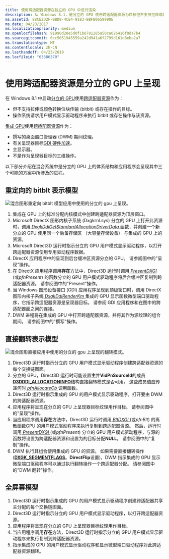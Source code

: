 ```yaml
---
title: 使用跨适配器资源在独立的 GPU 中进行渲染
description: 从 Windows 8.1，是分立的 GPU 使用跨适配器资源为目标但不支持拉伸或颜色转换的位块传输 (bitblt) 或存在操作。操作系统请求用户模式下的资源显示驱动程序来执行 bitblt 或存在到操作和 from.integrated GPU 纹理作为桌面窗口管理器 (DWM) 组合期间使用跨适配器资源。GDI 硬件加速呈现器目标。主显示器。不是作为呈现器目标的三维操作。
ms.assetid: 88CE2D2F-BBD8-4CE4-9183-BBFB0659990E
ms.date: 04/20/2017
ms.localizationpriority: medium
ms.openlocfilehash: 91990d20e5d0f1b8781285a50ca026416f0da7b4
ms.sourcegitcommit: 0cc5051945559a242d941a6f2799d161d8eba2a7
ms.translationtype: MT
ms.contentlocale: zh-CN
ms.lasthandoff: 04/23/2019
ms.locfileid: "63386370"
---
```

# <a name="span-iddisplayrenderingonadiscretegpuusingcross-adapterresourcesspanrendering-on-a-discrete-gpu-using-cross-adapter-resources"></a><span id="display.rendering_on_a_discrete_gpu_using_cross-adapter_resources"></span>使用跨适配器资源是分立的 GPU 上呈现


在 Windows 8.1 中启动[分立的 GPU](using-cross-adapter-resources-in-a-hybrid-system.md)使用[跨适配器资源](using-cross-adapter-resources-in-a-hybrid-system.md)作为：

-   但不支持拉伸或颜色转换位块传输 (bitblt) 或存在操作的目标。
-   操作系统请求用户模式显示驱动程序来执行 bitblt 或存在操作与该资源。

[集成 GPU](using-cross-adapter-resources-in-a-hybrid-system.md)使用[跨适配器资源](using-cross-adapter-resources-in-a-hybrid-system.md)作为：

-   撰写的桌面窗口管理器 (DWM) 期间纹理。
-   有关呈现器目标[GDI 硬件加速](gdi-hardware-acceleration.md)。
-   主显示器。
-   不是作为呈现器目标的三维操作。

以下部分介绍在混合系统中是分立的 GPU 上的体系结构和应用程序会呈现其中三个可能的方案中所涉及的进程。

## <a name="span-idredirectedbitbltmodelspanspan-idredirectedbitbltmodelspanredirected-bitblt-presentation-model"></a><span id="redirected_bitblt_model"></span><span id="REDIRECTED_BITBLT_MODEL"></span>重定向的 bitblt 表示模型


![混合图形重定向 bitblt 模型应用中使用的分立的 gpu 上呈现。](images/hybrid-graphics-arch-blit.png)

1.  集成在 GPU 上的标准分配内核模式中创建跨适配器资源为顶层窗口。
2.  Microsoft DirectX 图形内核子系统 (Dxgkrnl.sys) 分立的 GPU 上打开此资源时，调用[ *DxgkDdiGetStandardAllocationDriverData* ](https://msdn.microsoft.com/library/windows/hardware/ff559673)函数，并创建一个新分立的 GPU 使用同一个后备存储区 （大容量存储设备） 与集成的 GPU 上的资源。
3.  Microsoft Direct3D 运行时指示分立的 GPU 用户模式显示驱动程序，以打开跨适配器资源使用专用驱动程序数据。
4.  DirectX 应用程序中的呈现到后台缓冲区资源分立的 GPU。 请参阅图中的"呈现"操作。
5.  在 DirectX 应用程序调用**存在**方法中，Direct3D 运行时调用[ *PresentDXGI* ](https://msdn.microsoft.com/library/windows/hardware/ff569179) (或*pfnPresent*) 的函数分立的 GPU 用户模式驱动程序将后台缓冲区复制到跨适配器资源。 请参阅图中的"Present"操作。
6.  当 Windows 图形设备接口 (GDI) 应用程序呈现到顶级窗口时，调用 DirectX 图形内核子系统[ *DxgkDdiRenderKm* ](https://msdn.microsoft.com/library/windows/hardware/ff559800)集成的 GPU 显示函数微型端口驱动程序，它指示跨适配器资源是呈现器目标。 请参阅 GDI 应用程序和在图中的跨适配器面之间的连接。
7.  DWM 进程将在集成的 GPU 中打开跨适配器资源，并将其作为源纹理的组合期间。 请参阅图中的"撰写"操作。

## <a name="span-iddirectflipmodelspanspan-iddirectflipmodelspandirect-flip-presentation-model"></a><span id="direct_flip_model"></span><span id="DIRECT_FLIP_MODEL"></span>直接翻转表示模型


![混合图形直接应用中使用的分立的 gpu 上呈现的翻转模式。](images/hybrid-graphics-arch-flip.png)

1.  Direct3D 运行时指示分立的 GPU 用户模式显示驱动程序创建跨适配器资源的每个交换链图面。
2.  分立的 GPU，Direct3D 运行时可能设置**主**并**VidPnSourceId**的成员[ **D3DDDI\_ALLOCATIONINFO**](https://msdn.microsoft.com/library/windows/hardware/ff544364)结构直接翻转模式是否可用。 这些成员值应传递何时[ *pfnAllocateCb* ](https://msdn.microsoft.com/library/windows/hardware/ff568893)调用函数。
3.  Direct3D 运行时指示集成的 GPU 的用户模式显示驱动程序，打开要由 DWM 的跨适配器资源。
4.  应用程序将呈现在分立的 GPU 上呈现器目标纹理用作目标。 请参阅图中的"呈现"操作。
5.  当应用程序调用**存在**方法中，Direct3D 运行时调用[ *BltDXGI* ](https://msdn.microsoft.com/library/windows/hardware/ff538252) (或*pfnBlt*) 的离散函数GPU 的用户模式驱动程序来执行复制到跨适配器资源。 然后，运行时调用[ *PresentDXGI* ](https://msdn.microsoft.com/library/windows/hardware/ff569179) (或*pfnPresent*) 分立的 GPU 用户模式驱动程序，与源的函数将设置为跨适配器资源和设置为的目标分配**NULL**。 请参阅图中的"复制"操作。
6.  DWM 执行其组合使用集成的 GPU 的资源。 如果需要直接翻转操作 ([**DXGK\_SEGMENTFLAGS**](https://msdn.microsoft.com/library/windows/hardware/ff562039)。**DirectFlip**设置)，DWM 指示集成的 GPU 显示微型端口驱动程序可以通过执行翻转操作一个跨适配器分配。 请参阅图中的"DWM 翻转"操作。

## <a name="span-idfullscreenmodelspanspan-idfullscreenmodelspanfull-screen-model"></a><span id="fullscreen_model"></span><span id="FULLSCREEN_MODEL"></span>全屏幕模型


1.  Direct3D 运行时指示集成的 GPU 的用户模式显示驱动程序创建跨适配器共享主分配的每个交换链图面。
2.  Direct3D 运行时指示分立的 GPU 用户模式显示驱动程序，以打开跨适配器资源。
3.  应用程序将呈现在分立的 GPU 上呈现器目标纹理用作目标。
4.  当应用程序调用**存在**方法，Direct3D 运行时指示分立的 GPU 用户模式显示驱动程序来执行复制到跨适配器资源。
5.  指示集成的 GPU 的用户模式显示驱动程序和显示微型端口驱动程序对此跨适配器资源翻转。

 

 





